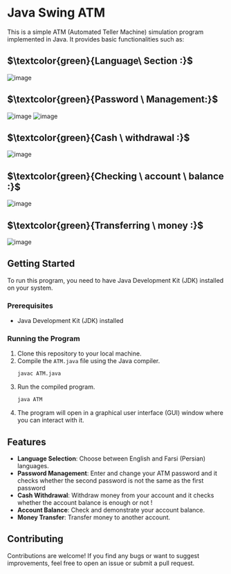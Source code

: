
# Java Swing ATM 

This is a simple ATM (Automated Teller Machine) simulation program implemented in Java. It provides basic functionalities such as:

## $\textcolor{green}{Language\ Section :\}$
  
![image](https://github.com/MohammadrezaSheikholeslami84/ATM-GUI/assets/166950228/0aba50cc-3bd1-4044-ab7d-f386b31e449b)

## $\textcolor{green}{Password \ Management:\}$

![image](https://github.com/MohammadrezaSheikholeslami84/ATM-GUI/assets/166950228/b7f13af9-95e5-4f33-a55a-afe5513723ce)             ![image](https://github.com/MohammadrezaSheikholeslami84/ATM-GUI/assets/166950228/0b022657-e5f1-444b-a91a-61be6f723ebf)
 
## $\textcolor{green}{Cash  \ withdrawal :\}$

![image](https://github.com/MohammadrezaSheikholeslami84/ATM-GUI/assets/166950228/43d45a3e-3dd5-424d-9365-9b321271e8bf)

## $\textcolor{green}{Checking   \ account \ balance :\}$

![image](https://github.com/MohammadrezaSheikholeslami84/ATM-GUI/assets/166950228/b47c634e-46f6-4556-89a1-b1891067ba49)

## $\textcolor{green}{Transferring  \ money :\}$

![image](https://github.com/MohammadrezaSheikholeslami84/ATM-GUI/assets/166950228/4c402c68-808f-485e-9cd1-6f4dc16f4163)


## Getting Started

To run this program, you need to have Java Development Kit (JDK) installed on your system.

### Prerequisites

- Java Development Kit (JDK) installed

### Running the Program

1. Clone this repository to your local machine.
2. Compile the `ATM.java` file using the Java compiler.
   ```bash
   javac ATM.java
   ```
3. Run the compiled program.
   ```bash
   java ATM
   ```
4. The program will open in a graphical user interface (GUI) window where you can interact with it.

## Features

- **Language Selection**: Choose between English and Farsi (Persian) languages.
- **Password Management**: Enter and change your ATM password and it checks whether the second password is not the same as the first password
- **Cash Withdrawal**: Withdraw money from your account and it checks whether the account balance is enough or not !
- **Account Balance**: Check and demonstrate your account balance.
- **Money Transfer**: Transfer money to another account.

## Contributing

Contributions are welcome! If you find any bugs or want to suggest improvements, feel free to open an issue or submit a pull request.
